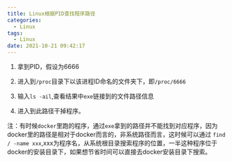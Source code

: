 ```yaml
---
title: Linux根据PID查找程序路径
categories:
  - Linux
tags:
  - Linux
date: 2021-10-21 09:42:17
---
```


1. 拿到PID，假设为6666
2. 进入到`/proc`目录下以该进程ID命名的文件夹下，即`/proc/6666`

3. 输入`ls -ail`,查看结果中`exe`链接到的文件路径信息
4. 进入到此路径干掉程序。

注：有时候`docker`里跑的程序，通过`exe`拿到的路径并不能找到对应程序，因为docker里的路径是相对于docker而言的，非系统路径而言，这时候可以通过 `find / -name xxx`,xxx为程序名，从系统根目录搜索程序的位置，一半这种程序位于docker的安装目录下，如果想节省时间可以直接去docker安装目录下搜索。

